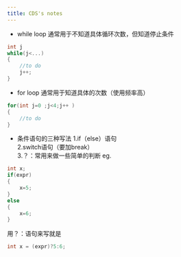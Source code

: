 ```yaml
---
title: CDS's notes
---
```

- while loop
通常用于不知道具体循环次数，但知道停止条件  
```c
int j
while(j<...)
{
    //to do
    j++;
}
```
- for loop
通常用于知道具体的次数（使用频率高）  
```c
for(int j=0 ;j<4;j++ )
{
    //to do
}
```
- 条件语句的三种写法
1.if（else）语句  
2.switch语句（要加break）  
3.？：常用来做一些简单的判断
eg.
```c
int x;
if(expr)
{
    x=5;
}
else
{
    x=6;
}
```
用？：语句来写就是
```c
int x = (expr)?5:6;
```